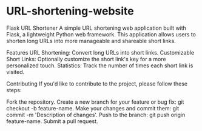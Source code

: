 # URL-shortening-website

Flask URL Shortener
A simple URL shortening web application built with Flask, a lightweight Python web framework. This application allows users to shorten long URLs into more manageable and shareable short links.

Features
URL Shortening: Convert long URLs into short links.
Customizable Short Links: Optionally customize the short link's key for a more personalized touch.
Statistics: Track the number of times each short link is visited.

Contributing
If you'd like to contribute to the project, please follow these steps:

Fork the repository.
Create a new branch for your feature or bug fix: git checkout -b feature-name.
Make your changes and commit them: git commit -m 'Description of changes'.
Push to the branch: git push origin feature-name.
Submit a pull request.
